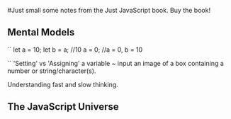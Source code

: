 #Just small some notes from the Just JavaScript book.
Buy the book!

## Mental Models
``
let a = 10;
let b = a;  //10
a = 0; //a = 0, b = 10

``
'Setting' vs 'Assigning' a variable
~ input an image of a box containing a number or string/character(s).


Understanding fast and slow thinking.


## The JavaScript Universe

